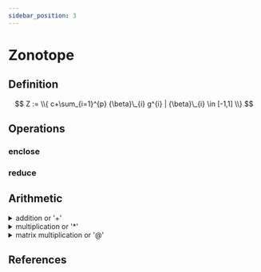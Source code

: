 ```yaml
---
sidebar_position: 3
---
```


# Zonotope

## Definition

$$
Z := \\{
c+\sum_{i=1}^{p} {\beta}\_{i} g^{i} | {\beta}\_{i} \in [-1,1]
\\}
$$

## Operations

### enclose

### reduce

## Arithmetic

<details>
<summary>addition or '+'</summary>
</details>

<details>
<summary>multiplication or '*'</summary>
</details>

<details>
<summary>matrix multiplication or '@'</summary>
</details>

## References
